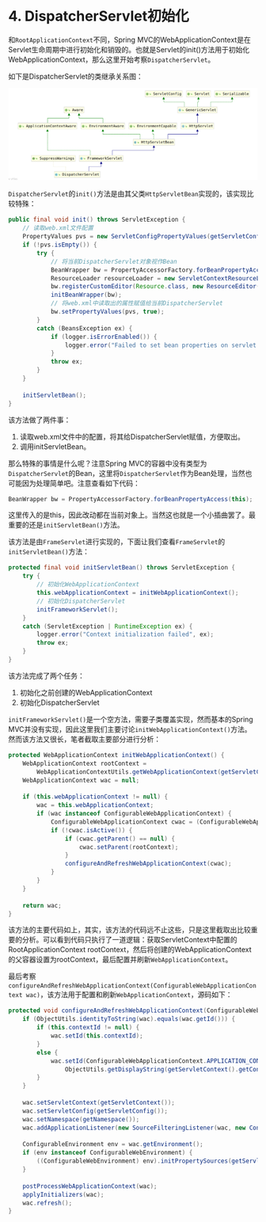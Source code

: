 # 4. DispatcherServlet初始化

和`RootApplicationContext`不同，Spring MVC的WebApplicationContext是在Servlet生命周期中进行初始化和销毁的。也就是Servlet的init()方法用于初始化WebApplicationContext，那么这里开始考察`DispatcherServlet`。

如下是DispatcherServlet的类继承关系图：

![DispatcherServlet](./DispatcherServlet.png)

`DispatcherServlet`的`init()`方法是由其父类`HttpServletBean`实现的，该实现比较特殊：

```java
public final void init() throws ServletException {
    // 读取web.xml文件配置
    PropertyValues pvs = new ServletConfigPropertyValues(getServletConfig(), this.requiredProperties);
    if (!pvs.isEmpty()) {
        try {
            // 将当前DispatcherServlet对象视作Bean
            BeanWrapper bw = PropertyAccessorFactory.forBeanPropertyAccess(this);
            ResourceLoader resourceLoader = new ServletContextResourceLoader(getServletContext());
            bw.registerCustomEditor(Resource.class, new ResourceEditor(resourceLoader, getEnvironment()));
            initBeanWrapper(bw);
            // 将web.xml中读取出的属性赋值给当前DispatcherServlet
            bw.setPropertyValues(pvs, true);
        }
        catch (BeansException ex) {
            if (logger.isErrorEnabled()) {
                logger.error("Failed to set bean properties on servlet '" + getServletName() + "'", ex);
            }
            throw ex;
        }
    }

    initServletBean();
}
```

该方法做了两件事：

1. 读取web.xml文件中的配置，将其给DispatcherServlet赋值，方便取出。
2. 调用initServletBean。

那么特殊的事情是什么呢？注意Spring MVC的容器中没有类型为`DispatcherServlet`的Bean，这里将`DispatcherServlet`作为Bean处理，当然也可能因为处理简单吧。注意查看如下代码：

```java
BeanWrapper bw = PropertyAccessorFactory.forBeanPropertyAccess(this);
```

这里传入的是this，因此改动都在当前对象上。当然这也就是一个小插曲罢了。最重要的还是`initServletBean()`方法。

该方法是由`FrameServlet`进行实现的，下面让我们查看`FrameServlet`的`initServletBean()`方法：

```java
protected final void initServletBean() throws ServletException {
    try {
        // 初始化WebApplicationContext
        this.webApplicationContext = initWebApplicationContext();
        // 初始化DispatcherServlet
        initFrameworkServlet();
    }
    catch (ServletException | RuntimeException ex) {
        logger.error("Context initialization failed", ex);
        throw ex;
    }
}
```

该方法完成了两个任务：

1. 初始化之前创建的WebApplicationContext
2. 初始化DispatcherServlet

`initFrameworkServlet()`是一个空方法，需要子类覆盖实现，然而基本的Spring MVC并没有实现，因此这里我们主要讨论`initWebApplicationContext()`方法。然而该方法又很长，笔者截取主要部分进行分析：

```java
protected WebApplicationContext initWebApplicationContext() {
    WebApplicationContext rootContext =
        WebApplicationContextUtils.getWebApplicationContext(getServletContext());
    WebApplicationContext wac = null;

    if (this.webApplicationContext != null) {
        wac = this.webApplicationContext;
        if (wac instanceof ConfigurableWebApplicationContext) {
            ConfigurableWebApplicationContext cwac = (ConfigurableWebApplicationContext) wac;
            if (!cwac.isActive()) {
                if (cwac.getParent() == null) {
                    cwac.setParent(rootContext);
                }
                configureAndRefreshWebApplicationContext(cwac);
            }
        }
    }

    return wac;
}
```

该方法的主要代码如上，其实，该方法的代码远不止这些，只是这里截取出比较重要的分析。可以看到代码只执行了一道逻辑：获取ServletContext中配置的RootApplicationContext rootContext，然后将创建的WebApplicationContext的父容器设置为rootContext，最后配置并刷新`WebApplicationContext`。

最后考察`configureAndRefreshWebApplicationContext(ConfigurableWebApplicationContext wac)`，该方法用于配置和刷新`WebApplicationContext`，源码如下：

```java
protected void configureAndRefreshWebApplicationContext(ConfigurableWebApplicationContext wac) {
    if (ObjectUtils.identityToString(wac).equals(wac.getId())) {
        if (this.contextId != null) {
            wac.setId(this.contextId);
        }
        else {
            wac.setId(ConfigurableWebApplicationContext.APPLICATION_CONTEXT_ID_PREFIX +
                ObjectUtils.getDisplayString(getServletContext().getContextPath()) + '/' + getServletName());
        }
    }

    wac.setServletContext(getServletContext());
    wac.setServletConfig(getServletConfig());
    wac.setNamespace(getNamespace());
    wac.addApplicationListener(new SourceFilteringListener(wac, new ContextRefreshListener()));

    ConfigurableEnvironment env = wac.getEnvironment();
    if (env instanceof ConfigurableWebEnvironment) {
        ((ConfigurableWebEnvironment) env).initPropertySources(getServletContext(), getServletConfig());
    }

    postProcessWebApplicationContext(wac);
    applyInitializers(wac);
    wac.refresh();
}
```
